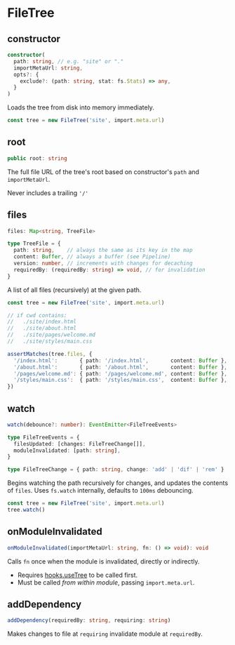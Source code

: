 # FileTree



## constructor

```ts
constructor(
  path: string, // e.g. "site" or "."
  importMetaUrl: string,
  opts?: {
    exclude?: (path: string, stat: fs.Stats) => any,
  }
)
```

Loads the tree from disk into memory immediately.

```ts
const tree = new FileTree('site', import.meta.url)
```


## root

```ts
public root: string
```

The full file URL of the tree's root based on constructor's `path` and `importMetaUrl`.

Never includes a trailing `'/'`



## files

```typescript
files: Map<string, TreeFile>
```

```ts
type TreeFile = {
  path: string,    // always the same as its key in the map
  content: Buffer, // always a buffer (see Pipeline)
  version: number, // increments with changes for decaching
  requiredBy: (requiredBy: string) => void, // for invalidation
}
```

A list of all files (recursively) at the given path.

```ts
const tree = new FileTree('site', import.meta.url)

// if cwd contains:
//   ./site/index.html
//   ./site/about.html
//   ./site/pages/welcome.md
//   ./site/styles/main.css

assertMatches(tree.files, {
  '/index.html':       { path: '/index.html',       content: Buffer },
  '/about.html':       { path: '/about.html',       content: Buffer },
  '/pages/welcome.md': { path: '/pages/welcome.md', content: Buffer },
  '/styles/main.css':  { path: '/styles/main.css',  content: Buffer },
})
```



## watch

```typescript
watch(debounce?: number): EventEmitter<FileTreeEvents>

type FileTreeEvents = {
  filesUpdated: [changes: FileTreeChange[]],
  moduleInvalidated: [path: string],
}

type FileTreeChange = { path: string, change: 'add' | 'dif' | 'rem' }
```

Begins watching the path recursively for changes,
and updates the contents of `files`. Uses `fs.watch`
internally, defaults to `100ms` debouncing.

```ts
const tree = new FileTree('site', import.meta.url)
tree.watch()
```


## onModuleInvalidated

```ts
onModuleInvalidated(importMetaUrl: string, fn: () => void): void
```

Calls `fn` once when the module is invalidated, directly or indirectly.

* Requires [hooks.useTree](module-hooks.md#usetree) to be called first.
* Must be called *from within module*, passing `import.meta.url`.



## addDependency

```ts
addDependency(requiredBy: string, requiring: string)
```

Makes changes to file at `requiring` invalidate module at `requiredBy`.
